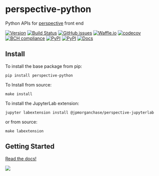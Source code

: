 # perspective-python
Python APIs for [perspective](https://github.com/jpmorganchase/perspective) front end

[![Version](https://img.shields.io/badge/version-0.0.3-lightgrey.svg)](https://img.shields.io/badge/version-0.0.3-lightgrey.svg)
[![Build Status](https://travis-ci.org/timkpaine/perspective-python.svg?branch=master)](https://travis-ci.org/timkpaine/perspective-python)
[![GitHub issues](https://img.shields.io/github/issues/timkpaine/perspective-python.svg)]()
[![Waffle.io](https://badge.waffle.io/timkpaine/perspective-python.svg?label=ready&title=Ready)](http://waffle.io/timkpaine/perspective-python)
[![codecov](https://codecov.io/gh/timkpaine/perspective-python/branch/master/graph/badge.svg)](https://codecov.io/gh/timkpaine/perspective-python)
[![BCH compliance](https://bettercodehub.com/edge/badge/timkpaine/perspective-python?branch=master)](https://bettercodehub.com/)
[![PyPI](https://img.shields.io/pypi/v/perspective-python.svg)]()
[![PyPI](https://img.shields.io/pypi/l/perspective-python.svg)]()
[![Docs](https://img.shields.io/readthedocs/perspective-python.svg)](https://perspective-python.readthedocs.io)

## Install
To install the base package from pip:

`pip install perspective-python`

To Install from source:

`make install`


To install the JupyterLab extension:

`jupyter labextension install @jpmorganchase/perspective-jupyterlab`

or from source:

`make labextension`

## Getting Started
[Read the docs!](http://perspective-python.readthedocs.io/en/latest/index.html)

![](https://github.com/timkpaine/perspective-python/raw/master/docs/img/scatter.png)